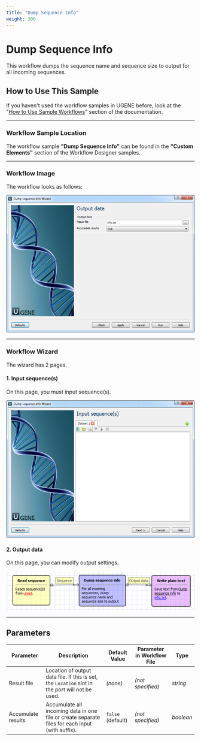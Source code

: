 ```yaml
---
title: "Dump Sequence Info"
weight: 300
---
```


# Dump Sequence Info

This workflow dumps the sequence name and sequence size to output for all incoming sequences.

## How to Use This Sample

If you haven't used the workflow samples in UGENE before, look at
the "[How to Use Sample Workflows](../../introduction/how-to-use-sample-workflows)" section of the documentation.

---

### Workflow Sample Location

The workflow sample **"Dump Sequence Info"** can be found in the **"Custom Elements"** section of the Workflow Designer
samples.

---

### Workflow Image

The workflow looks as follows:

![Workflow image](/images/65930268/65930269.png)

---

### Workflow Wizard

The wizard has 2 pages.

#### 1. Input sequence(s)

On this page, you must input sequence(s).

![Input sequences](/images/65930268/65930270.png)

#### 2. Output data

On this page, you can modify output settings.

![Output data](/images/65930268/65930271.png)

---

## Parameters

| **Parameter**      | **Description**                                                                                 | **Default Value** | **Parameter in Workflow File** | **Type**  |
|--------------------|-------------------------------------------------------------------------------------------------|-------------------|--------------------------------|-----------|
| Result file        | Location of output data file. If this is set, the `Location` slot in the port will not be used. | *(none)*          | *(not specified)*              | _string_  |
| Accumulate results | Accumulate all incoming data in one file or create separate files for each input (with suffix). | `false` (default) | *(not specified)*              | _boolean_ |
